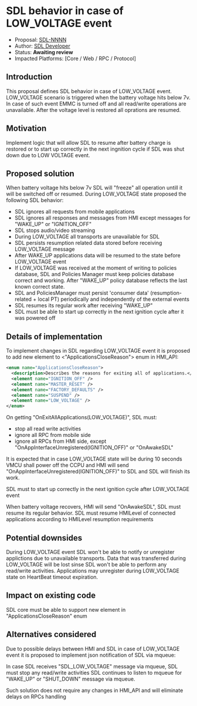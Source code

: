 # SDL behavior in case of LOW_VOLTAGE event

* Proposal: [SDL-NNNN](NNNN-filename.md)
* Author: [SDL Developer](https://github.com/smartdevicelink)
* Status: **Awaiting review**
* Impacted Platforms: [Core / Web / RPC / Protocol]

## Introduction

This proposal defines SDL behavior in case of LOW_VOLTAGE event.
LOW_VOLTAGE scenario is triggered when the battery voltage hits below 7v. In case of such event EMMC is turned off and all read/write operations are unavailable. After the voltage level is restored all oprations are resumed.

## Motivation

Implement logic that will allow SDL to resume after battery charge is restored or to start up correctly in the next ingnition cycle if SDL was shut down due to LOW VOLTAGE event. 

## Proposed solution

When battery voltage hits below 7v SDL will "freeze" all operation untill it will be switched off or resumed. During LOW_VOLTAGE state proposed the following SDL behavior:

- SDL ignores all requests from mobile applications
- SDL ignores all responses and messages from HMI except messages for "WAKE_UP" or "IGNITION_OFF"
- SDL stops audio/video streaming
- During LOW_VOLTAGE all transports are unavailable for SDL
- SDL persists resumption related data stored before receiving LOW_VOLTAGE message
- After WAKE_UP applications data will be resumed to the state before LOW_VOLTAGE event
- If LOW_VOLTAGE was received at the moment of writing to policies database, SDL and Policies Manager must keep policies database correct and working. After "WAKE_UP" policy database reflects the last known correct state.
- SDL and PoliciesManager must persist 'consumer data' (resumption-related + local PT) periodically and independently of the external events
- SDL resumes its regular work after receiving "WAKE_UP"
- SDL must be able to start up correctly in the next ignition cycle after it was powered off

## Details of implementation

To implement changes in SDL regarding LOW_VOLTAGE event it is proposed to add new element to <"ApplicationsCloseReason"> enum in HMI_API:

```xml
<enum name="ApplicationsCloseReason">
  <description>Describes the reasons for exiting all of applications.</description>
  <element name="IGNITION_OFF" />
  <element name="MASTER_RESET" />
  <element name="FACTORY_DEFAULTS" />
  <element name="SUSPEND" />
  <element name="LOW_VOLTAGE" />
</enum>
```

On getting "OnExitAllApplications(LOW_VOLTAGE)", SDL must:
  - stop all read write activities
  - ignore all RPC from mobile side
  - ignore all RPCs from HMI side, except "OnAppInterfaceUnregistered(IGNITION_OFF)" or "OnAwakeSDL"

It is expected that in case LOW_VOLTAGE state will be during 10 seconds VMCU shall power off the CCPU and HMI will send "OnAppInterfaceUnregistered(IGNITION_OFF)" to SDL and SDL will finish its work.

SDL must to start up correctly in the next ignition cycle after LOW_VOLTAGE event

When battery voltage recovers, HMI will send "OnAwakeSDL", SDL must resume its regular behavior.
SDL must resume HMILevel of connected applications according to HMILevel resumption requirements

## Potential downsides

During LOW_VOLTAGE event SDL won't be able to notify or unregister applictions due to unavailable transports. Data that was transferred during LOW_VOLTAGE will be lost sinse SDL won't be able to perform any read/write activities. Applications may unregister during LOW_VOLTAGE state on HeartBeat timeout expiration.

## Impact on existing code

SDL core must be able to support new element in "ApplicationsCloseReason" enum

## Alternatives considered

Due to possible delays between HMI and SDL in case of LOW_VOLTAGE event it is proposed to implement json notification of SDL via mqueue:

In case SDL receives "SDL_LOW_VOLTAGE" message via mqueue, SDL must stop any read/write activities 
SDL continues to listen to mqueue for "WAKE_UP" or "SHUT_DOWN" message via mqueue.

Such solution does not require any changes in HMI_API and will eliminate delays on RPCs handling
